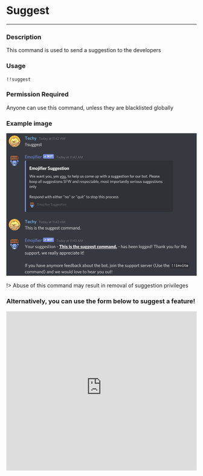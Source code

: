 # Suggest
---
### Description
This command is used to send a suggestion to the developers
### Usage
```
!!suggest
```
### Permission Required
Anyone can use this command, unless they are blacklisted globally

### Example image
![suggest example](../images/suggestion.PNG)

!> Abuse of this command may result in removal of suggestion privileges

### Alternatively, you can use the form below to suggest a feature!


<!-- Copy and Paste Me -->
<div class="emojifier-suggestions" style="height: 420px; width: 100%;">
  <iframe
    src="https://emojifier-suggestions.glitch.me"
    title="Emojifier Suggestions"
    allow="geolocation; microphone; camera; midi; vr; encrypted-media"
    style="height: 100%; width: 100%; border: 0;">
  </iframe>
</div> 
